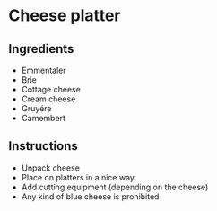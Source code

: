 
# Cheese platter

## Ingredients

- Emmentaler
- Brie
- Cottage cheese
- Cream cheese
- Gruyére
- Camembert


## Instructions

- Unpack cheese
- Place on platters in a nice way
- Add cutting equipment (depending on the cheese)
- Any kind of blue cheese is prohibited

